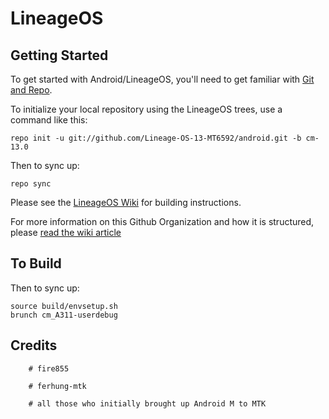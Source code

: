 LineageOS
===========


Getting Started
---------------

To get started with Android/LineageOS, you'll need to get
familiar with [Git and Repo](http://source.android.com/source/using-repo.html).

To initialize your local repository using the LineageOS trees, use a command like this:

    repo init -u git://github.com/Lineage-OS-13-MT6592/android.git -b cm-13.0

Then to sync up:

    repo sync

Please see the [LineageOS Wiki](http://wiki.lineageos.org/) for building instructions.

For more information on this Github Organization and how it is structured, 
please [read the wiki article](http://wiki.lineageos.org/w/Github_Organization)

To Build
---------------

Then to sync up:

    source build/envsetup.sh
    brunch cm_A311-userdebug
    
Credits
---------------

        # fire855
        
        # ferhung-mtk
        
        # all those who initially brought up Android M to MTK


